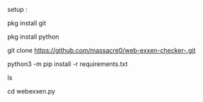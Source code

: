 setup : 

pkg install git 

pkg install python

git clone https://github.com/massacre0/web-exxen-checker-.git

python3 -m pip install -r requirements.txt

ls

cd webexxen.py 

